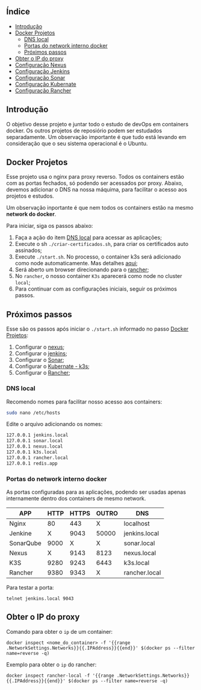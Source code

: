 ## Índice

* [Introdução](#introducao)
* [Docker Projetos](#docker-projetos)
    * [DNS local](#dns-local)
    * [Portas do network interno docker](#portas-do-network-interno-docker)
    * [Próximos passos](#próximos-passos)
* [Obter o IP do proxy](#obter-o-ip-do-proxy)
* [Configuração Nexus](./doc/nexus/README.md)
* [Configuração Jenkins](./doc/jenkins/README.md)
* [Configuração Sonar](./doc/sonar/README.md)
* [Configuração Kubernate](./doc/k3s/README.md)
* [Configuração Rancher](./doc/rancher/README.md)

## Introdução <a name="introducao"></a>

O objetivo desse projeto e juntar todo o estudo de devOps em containers docker. Os outros projetos de reposiório podem ser estudados separadamente. Um observação importante é que tudo está levando em consideração que o seu sistema operacional é o Ubuntu.

## Docker Projetos <a name="docker-projetos"></a>

Esse projeto usa o nginx para proxy reverso. Todos os containers estão com as portas fechados, só podendo ser acessados por proxy. Abaixo, devemos adicionar o DNS na nossa máquima, para facilitar o acesso aos projetos e estudos.

Um observação inportante é que nem todos os containers estão na mesmo **network do docker**.

Para iniciar, siga os passos abaixo:

1. Faça a ação do item [DNS local](#dns-local) para acessar as aplicações;
2. Execute o sh `./criar-certificados.sh`, para criar os certificados auto assinados;
3. Execute `./start.sh`. No processo, o container k3s será adicionado como node automaticamente. Mas detalhes [aqui](./doc/start/README.md);
4. Será aberto um browser direcionando para o [rancher](https://rancher.local/dashboard/auth/setup);
5. No `rancher`, o nosso container `K3s` aparecerá como node no cluster `local`;
6. Para continuar com as configurações iniciais, seguir os próximos passos.

## Próximos passos <a name="próximos-passos"></a>

Esse são os passos após iniciar o `./start.sh` informado no passo [Docker Projetos](#docker-projetos):

1. Configurar o [nexus](./doc/nexus/README.md);
2. Configurar o [jenkins](./doc/jenkins/README.md);
3. Configurar o [Sonar](./doc/sonar/README.md);
4. Configurar o [Kubernate - k3s](./doc/k3s/README.md);
5. Configurar o [Rancher](./doc/rancher/README.md);


### DNS local <a name="dns-local"></a>

Recomendo nomes para facilitar nosso acesso aos containers:

```bash
sudo nano /etc/hosts
```

Edite o arquivo adicionando os nomes:

```bash
127.0.0.1 jenkins.local
127.0.0.1 sonar.local
127.0.0.1 nexus.local
127.0.0.1 k3s.local
127.0.0.1 rancher.local
127.0.0.1 redis.app
```

### Portas do network interno docker <a name="portas-do-network-interno-docker"></a>

As portas configuradas para as aplicações, podendo ser usadas apenas internamente dentro dos containers de mesmo network.

| APP | HTTP | HTTPS | OUTRO | DNS |
|---|---|---|---|---|
| Nginx | 80 | 443 | X | localhost |
| Jenkine | X | 9043 | 50000 | jenkins.local |
| SonarQube | 9000 | X | X | sonar.local |
| Nexus | X | 9143 | 8123 | nexus.local |
| K3S | 9280 | 9243 | 6443 | k3s.local |
| Rancher | 9380 | 9343 | X | rancher.local |


Para testar a porta:

```shell
telnet jenkins.local 9043
```

## Obter o IP do proxy <a name="obter-o-ip-do-proxy"></a>

Comando para obter o `ip` de um container:

```shell
docker inspect <nome_do_container> -f '{{range .NetworkSettings.Networks}}{{.IPAddress}}{{end}}' $(docker ps --filter name=reverse -q)
```

Exemplo para obter o `ip` do rancher:

```shell
docker inspect rancher-local -f '{{range .NetworkSettings.Networks}}{{.IPAddress}}{{end}}' $(docker ps --filter name=reverse -q)
```